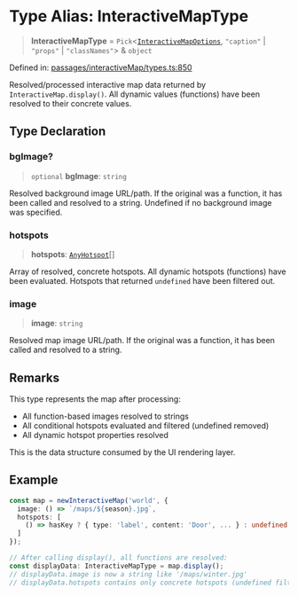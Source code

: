 # Type Alias: InteractiveMapType

> **InteractiveMapType** = `Pick`\<[`InteractiveMapOptions`](InteractiveMapOptions.md), `"caption"` \| `"props"` \| `"classNames"`\> & `object`

Defined in: [passages/interactiveMap/types.ts:850](https://github.com/laruss/react-text-game/blob/4531810ed426df9948c54abd8dbf61d1745871f2/packages/core/src/passages/interactiveMap/types.ts#L850)

Resolved/processed interactive map data returned by `InteractiveMap.display()`.
All dynamic values (functions) have been resolved to their concrete values.

## Type Declaration

### bgImage?

> `optional` **bgImage**: `string`

Resolved background image URL/path.
If the original was a function, it has been called and resolved to a string.
Undefined if no background image was specified.

### hotspots

> **hotspots**: [`AnyHotspot`](AnyHotspot.md)[]

Array of resolved, concrete hotspots.
All dynamic hotspots (functions) have been evaluated.
Hotspots that returned `undefined` have been filtered out.

### image

> **image**: `string`

Resolved map image URL/path.
If the original was a function, it has been called and resolved to a string.

## Remarks

This type represents the map after processing:
- All function-based images resolved to strings
- All conditional hotspots evaluated and filtered (undefined removed)
- All dynamic hotspot properties resolved

This is the data structure consumed by the UI rendering layer.

## Example

```typescript
const map = newInteractiveMap('world', {
  image: () => `/maps/${season}.jpg`,
  hotspots: [
    () => hasKey ? { type: 'label', content: 'Door', ... } : undefined
  ]
});

// After calling display(), all functions are resolved:
const displayData: InteractiveMapType = map.display();
// displayData.image is now a string like '/maps/winter.jpg'
// displayData.hotspots contains only concrete hotspots (undefined filtered out)
```
